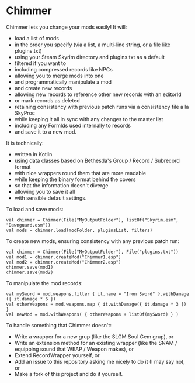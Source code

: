 # Chimmer

Chimmer lets you change your mods easily! It will:

- load a list of mods
- in the order you specify (via a list, a multi-line string, or a file like plugins.txt)
- using your Steam Skyrim directory and plugins.txt as a default
- filtered if you want to
- including compressed records like NPCs
- allowing you to merge mods into one
- and programmatically manipulate a mod
- and create new records
- allowing new records to reference other new records with an editorId
- or mark records as deleted
- retaining consistency with previous patch runs via a consistency file a la SkyProc
- while keeping it all in sync with any changes to the master list
- including any FormIds used internally to records
- and save it to a new mod.

It is technically:

- written in Kotlin
- using data classes based on Bethesda's Group / Record / Subrecord format
- with nice wrappers round them that are more readable
- while keeping the binary format behind the covers
- so that the information doesn't diverge
- allowing you to save it all
- with sensible default settings.

To load and save mods:

    val chimmer = Chimmer(File("MyOutputFolder"), listOf("Skyrim.esm", "Dawnguard.esm"))
    val mods = chimmer.load(modFolder, pluginsList, filters)

To create new mods, ensuring consistency with any previous patch run:

    val chimmer = Chimmer(File("MyOutputFolder"), File("plugins.txt"))
    val mod1 = chimmer.createMod("Chimmer1.esp")
    val mod2 = chimmer.createMod("Chimmer2.esp")
    chimmer.save(mod1)
    chimmer.save(mod2)

To manipulate the mod records:

    val mySword = mod.weapons.filter { it.name = "Iron Sword" }.withDamage ({ it.damage * 6 })
    val otherWeapons = mod.weapons.map { it.withDamage({ it.damage * 3 }) }
    val newMod = mod.withWeapons( { otherWeapons + listOf(mySword) } )

To handle something that Chimmer doesn't:

- Write a wrapper for a new grup (like the SLGM Soul Gem grup), or
- Write an extension method for an existing wrapper (like the SNAM / equipping sound that WEAP / Weapon makes), or
- Extend RecordWrapper yourself, or
- Add an issue to this repository asking me nicely to do it (I may say no), or
- Make a fork of this project and do it yourself.



